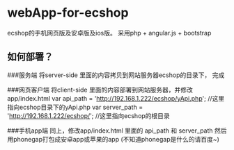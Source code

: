 webApp-for-ecshop
=================

ecshop的手机网页版及安卓版及ios版。
采用php + angular.js + bootstrap 



如何部署？
-----------------

###服务端
将server-side 里面的内容拷贝到网站服务器ecshop的目录下， 完成

###网页客户端
将client-side 里面的内容部署到网站服务器，并修改app/index.html
var api_path = 'http://192.168.1.222/ecshop/yApi.php'; 	//这里指向ecshop目录下的yApi.php 
var server_path = 'http://192.168.1.222/ecshop/';		//这里指向ecshop的根目录

###手机app端
同上，修改app/index.html 里面的 api_path 和 server_path
然后用phonegap打包成安卓app或苹果的app (不知道phonegap是什么的请百度~)  


